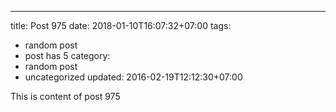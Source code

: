 ---
title: Post 975
date: 2018-01-10T16:07:32+07:00
tags:
  - random post
  - post has 5
category:
  - random post
  - uncategorized
updated: 2016-02-19T12:12:30+07:00

This is content of post 975